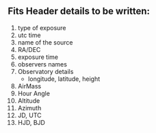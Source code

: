 ## Fits Header details to be written:

1. type of exposure
2. utc time
3. name of the source
4. RA/DEC
5. exposure time
6. observers names
7. Observatory details
   - longitude, latitude, height
8. AirMass
9. Hour Angle
10. Altitude
11. Azimuth
12. JD, UTC
13. HJD, BJD

